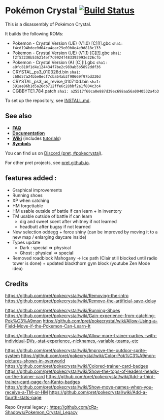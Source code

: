# Pokémon Crystal [![Build Status][ci-badge]][ci]

This is a disassembly of Pokémon Crystal.

It builds the following ROMs:

- Pokemon - Crystal Version (UE) (V1.0) [C][!].gbc `sha1: f4cd194bdee0d04ca4eac29e09b8e4e9d818c133`
- Pokemon - Crystal Version (UE) (V1.1) [C][!].gbc `sha1: f2f52230b536214ef7c9924f483392993e226cfb`
- Pokemon - Crystal Version (A) [C][!].gbc `sha1: a0fc810f1d4e124434f7be2c989ab5b5892ddf36`
- CRYSTAL_ps3_010328d.bin `sha1: c60d57a24bbe8ecf7cba54ab3f90669f97bd330d`
- CRYSTAL_ps3_us_revise_010710d.bin `sha1: 391ae86b1d5a26db712ffe6c28bbf2a1f804c3c4`
- CGBBYTE1.784.patch `sha1: a25517f60ca0e887d39ec698aa56a0040532a4b3`

To set up the repository, see [INSTALL.md](INSTALL.md).

## See also

- [**FAQ**](FAQ.md)
- [**Documentation**][docs]
- [**Wiki**][wiki] (includes [tutorials][tutorials])
- [**Symbols**][symbols]

You can find us on [Discord (pret, #pokecrystal)](https://discord.gg/d5dubZ3).

For other pret projects, see [pret.github.io](https://pret.github.io/).

[docs]: https://pret.github.io/pokecrystal/
[wiki]: https://github.com/pret/pokecrystal/wiki
[tutorials]: https://github.com/pret/pokecrystal/wiki/Tutorials
[symbols]: https://github.com/pret/pokecrystal/tree/symbols
[ci]: https://github.com/pret/pokecrystal/actions
[ci-badge]: https://github.com/pret/pokecrystal/actions/workflows/main.yml/badge.svg

## features added :

- Graphical improvements
- Running shoes
- XP when catching
- HM forgettable
- HM usable outside of battle if can learn + in inventory
- TM usable outside of battle if can learn
  - dig and sweet scent after whitney if not learned
  - headbutt after bugsy if not learned
- New selection oddegg + force shiny (can be improved by moving it to a new map / enlarging daycare inside)
- Types update
  - Dark : special => physical
  - Ghost : physical => special
- Removed roadblock Mahogany -> Ice path (Clair still blocked until radio tower is done) + updated blackthorn gym block (youtube Zen Mode idea)

## Credits

https://github.com/pret/pokecrystal/wiki/Removing-the-intro
https://github.com/pret/pokecrystal/wiki/Remove-the-artificial-save-delay

https://github.com/pret/pokecrystal/wiki/Running-Shoes
https://github.com/pret/pokecrystal/wiki/Gain-experience-from-catching-Pok%C3%A9mon
https://github.com/pret/pokecrystal/wiki/Allow-Using-a-Field-Move-if-the-Pokemon-Can-Learn-It

https://github.com/pret/pokecrystal/wiki/Allow-more-trainer-parties,-with-individual-DVs,-stat-experience,-nicknames,-variable-teams,-etc

https://github.com/pret/pokecrystal/wiki/Improve-the-outdoor-sprite-system
https://github.com/pret/pokecrystal/wiki/Color-Pok%C3%A9mon-pictures-shown-in-overworld
https://github.com/pret/pokecrystal/wiki/Colored-trainer-card-badges
https://github.com/pret/pokecrystal/wiki/Show-the-tops-of-leaders-heads-on-the-trainer-card
https://github.com/pret/pokecrystal/wiki/Add-a-third-trainer-card-page-for-Kanto-badges
https://github.com/pret/pokecrystal/wiki/Show-move-names-when-you-receive-a-TM-or-HM
https://github.com/pret/pokecrystal/wiki/Add-a-fourth-stats-page

Repo Crystal legacy : https://github.com/cRz-Shadows/Pokemon_Crystal_Legacy
